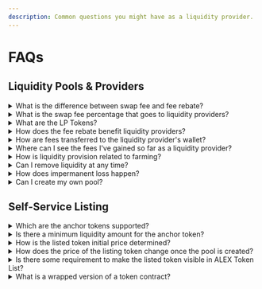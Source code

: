 ```yaml
---
description: Common questions you might have as a liquidity provider.
---
```


# FAQs

## Liquidity Pools & Providers

<details>

<summary>What is the difference between swap fee and fee rebate?</summary>

The **swap fee** is the total fee charged to users for executing a token swap. It's the fee that directly impacts the trader and is displayed as "Fees" in the Pool Info panel.

On the other hand, the **fee rebate** is the portion of the swap fee that is distributed to liquidity providers as a reward for supplying liquidity to the pool. The remaining portion of the swap fee goes to the ALEX Lab Foundation. You can also find the fee rebate percentage in the Pool Info panel.

![Pool Info panel, with highligthed "Fees" box](../../.gitbook/assets/liquidity-providers/faqs-pool-info-panel-fees.png)

</details>

<details>

<summary>What is the swap fee percentage that goes to liquidity providers?</summary>

The swap fee percentage that goes to liquidity providers is known as the **fee rebate**. It is typically set at 50% of the swap fee, though it can vary depending on the pool. You can check this percentage in the Pool Info panel.

</details>

<details>

<summary>What are the LP Tokens?</summary>

Also know as "Pool Tokens", these tokens are issued to liquidity providers to represent their share of the liquidity pool. The total supply of LP tokens represents the 100% of the pool's funds.

When users add liquidity to a pool, they receive LP tokens as proof of ownership. These tokens entitle them to a proportional share of the pooled assets and a portion of the fees generated by trades (swaps) within the pool.

When liquidity is removed, the user transfers LP tokens back to the protocol. This determines how much of the pool's assets are returned to the user, along with their share of the transaction fees accrued during the time their liquidity was provided.

</details>

<details>

<summary>How does the fee rebate benefit liquidity providers?</summary>

The fee rebate is automatically accrued and reinvested into the pool, increasing the overall value of the pool. Since liquidity providers (LPs) hold a share of the pool, their holdings grow in value over time. However, these rewards can only be claimed when LP tokens (representing their share of liquidity) are withdrawn from the pool.

</details>

<details>

<summary>How are fees transferred to the liquidity provider's wallet?</summary>

The fees are not directly transferred to the liquidity provider's (LP) wallet. Instead, the swap fees allocated to LPs are accrued and reinvested into the liquidity pool. By holding LP tokens, liquidity providers accumulate their share of the fees over time. These accrued fees become available when they withdraw funds from the pool (i.e. when they remove liquidity). At that point, LP tokens are transferred back to the protocol, and in return, the provider receives their corresponding share of the pool's funds, including the accumulated fees.

</details>

<details>

<summary>Where can I see the fees I've gained so far as a liquidity provider?</summary>

While there isn't a direct way to view your fees separately, you can check the "My Liquidity" panel for this purpose, which shows your LP tokens and liquidity provision details. To access it, navigate to the Swap -> Pool tab and select your pool of interest from the list. You'll also see a summarized version above the pool list.

In this panel, the **Pooled** amount reflects your total token holdings in the liquidity pool, which includes both your initial deposit and any fees you've accrued. Over time, this amount increases as more fees are added. The **Indicative Value** shows the USD equivalent of your holdings, which may fluctuate due to price changes of the pool's assets, but still provides a useful reference for tracking your gains.

</details>

<details>

<summary>How is liquidity provision related to farming?</summary>

Liquidity providers can stake or lock up their LP tokens for a fixed period of time (a selected number of ALEX cycles) to earn additional rewards. These rewards are separate from the earnings generated through liquidity provision, that come from swap operations fees (trading fees). This process is known as Yield Farming, or simply 'Farming'. For more details, explore the [ALEX Farming](../farm.md) feature.

</details>

<details>

<summary>Can I remove liquidity at any time?</summary>

Yes, you can remove liquidity at any time. However, if you've staked your LP tokens for farming, you won't be able to withdraw them until the staking period has ended.

</details>

<details>

<summary>How does impermanent loss happen?</summary>

Let's walk through an example of how impermanent loss might look for a liquidity provider (LP).

Carol deposits 100 [STX](https://www.coingecko.com/en/coins/stacks) and 150 [sUSDT](https://www.coingecko.com/en/coins/bridged-tether-alex-bridge) into a liquidity pool. As with ALEX DEX's AMM, the deposited token pair must to be of equivalent value. This means that the price of STX is 1.5 sUSDT at the time of deposit, making Carol's total deposit worth 300 USD.

Now, let's assume the total pool size is 1,000 STX and 1,500 sUSDT, funded by Carol and other LPs. So Carol has a 10% share of the pool.

Next, suppose the price of STX rises to 6 sUSDT. As this happens, arbitrage traders will add sUSDT to the pool and remove STX, adjusting the balances to reflect the new market price. Since AMMs don't use order books, the asset's price in the pool is determined by the ratio between their balances.

With the price change–STX is now 6 sUSDT– the pool now holds 500 STX and 3,000 sUSDT, thanks to the work of arbitrage traders.

So, Carol decides to withdraw her funds. As we know from earlier, she's entitled to a 10% share of the pool. As a result, she can withdraw 50 STX and 300 sUSDT, which now totals 600 USD. At first glance, it looks like she's made a good profit on her initial 300 USD deposit, right?

However, if Carol had simply held onto her 100 STX and 150 sUSDT, their combined value would now be 750 USD.

This shows that Carol would have been better off holding her assets instead of providing liquidity. This is impermanent loss. With that said, this example doesn't account for the trading fees Carol would have earned as a liquidity provider, which could potentially offset or even exceed the loss, making liquidity provision profitable overall.

</details>

<details>

<summary>Can I create my own pool?</summary>

Yes! [Self-Service Listing](../self-service-listing.md) allows you to create your own trading pool on ALEX DEX. This feature lets you list your token for permissionless trading against an anchor token, typically one with a stable value, providing a reliable reference point for pricing your token.

</details>

## Self-Service Listing

<details>

<summary>Which are the anchor tokens supported?</summary>

Native STX currency, ALEX token and aBTC token.

</details>

<details>

<summary>Is there a minimum liquidity amount for the anchor token?</summary>

Yes. Initial liquidity of the anchor token must be a minimum of 1,800 STX or the equivalent value in in ALEX or aBTC tokens.

</details>

<details>

<summary>How is the listed token initial price determined?</summary>

The initial price is determined by the initial liquidity provided by the creator. The ratio between the pair of funds determines the price relationship between both tokens. 

For instance, if the creator provides 8,000 listing tokens and 2,000 anchor tokens, that means the initial ratio is 4:1. Note that pool ratios are calculated as the minimal expression of the fraction between the token balances. In this case, is 8,000 / 2,000.

We can think of this initial ratio in two ways (and they are both equivalent):

- 4 listing tokens equals 1 anchor token.
- 1 listing token equals 0.25 anchor tokens.

</details>

<details>

<summary>How does the price of the listing token change once the pool is created?</summary>

Once the pool is created, the price discovery phase begins. Users can permissionlessly trade the pair of assets, and the [Automated Market Maker (AMM)](../../detailed-information/alexs-automated-market-maker-amm.md) algorithm will determine the price dynamics of the newly listed token. For further information on this topic please refer to the [ALEXGo Trading Pool documentation](https://docs.alexgo.io/automated-market-making/trading-pool).

</details>

<details>

<summary>Is there some requirement to make the listed token visible in ALEX Token List?</summary>

Yes. ALEX requires a [Coingecko](https://www.coingecko.com/) or [CoinMarketCap](https://coinmarketcap.com/) token listing to verify the provided social media information before uploading it to the official list at [app.alexlab.co/token-list](https://app.alexlab.co/token-list).

Once that is done, click on `Customer Support` on the [Self-Service Listing page](https://app.alexlab.co/self-service-listing) or contact us via Telegram at [t.me/ALEXselfservice ](https://t.me/ALEXselfservice) to submit your information (e.g. X accont, Discord, official website).

</details>

<details>

<summary>What is a wrapped version of a token contract?</summary>

Wrapped token contracts refer to "pass-through" tokens that don't retain economics; their purpose is to simplify development and enhance security. ALEX is responsible for deploying wrapped contracts. As its primarily technical, it is not relevant from a user perspective rather than it involves a whole step in the procedure and takes some time.

</details>

<!-- 

Wrapped contract FAQs, maybe necessary in the future.



<details>

<summary>Is it possible to avoid wrapped contract deployment?</summary>

Yes. However this may not speed the waiting time and requires some conditions in the token contract. 

You won't need a wrapped version of the token if this two conditions are met:

1. Your token contract complies with ALEX's fungible token trait. This trait is the regular SIP-10 Standard Token Trait plus the helper functions for 8-digit fixed notation. See source code on [explorer](https://explorer.hiro.so/txid/0xd8d41e686264b1f8f7b3bd13016f00baf69d98c89c2aa588b5b96b5164d83e1d?chain=mainnet).
2. Your token has 8 decimals. 

</details> 

-->